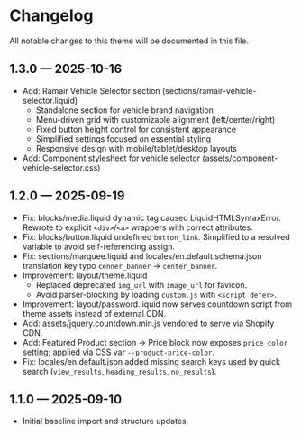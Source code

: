 # Changelog

All notable changes to this theme will be documented in this file.

## 1.3.0 — 2025-10-16

- Add: Ramair Vehicle Selector section (sections/ramair-vehicle-selector.liquid)
  - Standalone section for vehicle brand navigation
  - Menu-driven grid with customizable alignment (left/center/right)
  - Fixed button height control for consistent appearance
  - Simplified settings focused on essential styling
  - Responsive design with mobile/tablet/desktop layouts
- Add: Component stylesheet for vehicle selector (assets/component-vehicle-selector.css)

## 1.2.0 — 2025-09-19

- Fix: blocks/media.liquid dynamic tag caused LiquidHTMLSyntaxError. Rewrote to explicit `<div>`/`<a>` wrappers with correct attributes.
- Fix: blocks/button.liquid undefined `button_link`. Simplified to a resolved variable to avoid self-referencing assign.
- Fix: sections/marquee.liquid and locales/en.default.schema.json translation key typo `cenner_banner` → `center_banner`.
- Improvement: layout/theme.liquid
  - Replaced deprecated `img_url` with `image_url` for favicon.
  - Avoid parser-blocking by loading `custom.js` with `<script defer>`.
- Improvement: layout/password.liquid now serves countdown script from theme assets instead of external CDN.
- Add: assets/jquery.countdown.min.js vendored to serve via Shopify CDN.
- Add: Featured Product section → Price block now exposes `price_color` setting; applied via CSS var `--product-price-color`.
- Fix: locales/en.default.json added missing search keys used by quick search (`view_results`, `heading_results`, `no_results`).

## 1.1.0 — 2025-09-10

- Initial baseline import and structure updates.

